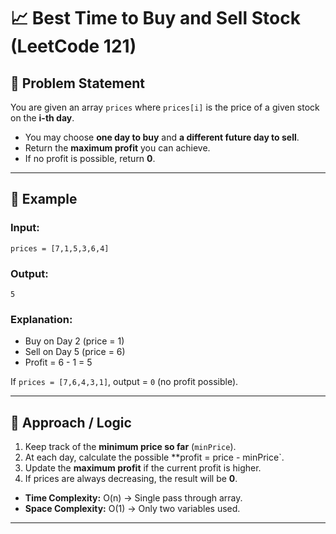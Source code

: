 # 📈 Best Time to Buy and Sell Stock (LeetCode 121)

## 📌 Problem Statement
You are given an array `prices` where `prices[i]` is the price of a given stock on the **i-th day**.  

- You may choose **one day to buy** and **a different future day to sell**.  
- Return the **maximum profit** you can achieve.  
- If no profit is possible, return **0**.  

---

## 📝 Example
### Input:  
`prices = [7,1,5,3,6,4]`  

### Output:  
`5`  

### Explanation:  
- Buy on Day 2 (price = 1)  
- Sell on Day 5 (price = 6)  
- Profit = 6 - 1 = 5  

If `prices = [7,6,4,3,1]`, output = `0` (no profit possible).  

---

## 🔎 Approach / Logic
1. Keep track of the **minimum price so far** (`minPrice`).  
2. At each day, calculate the possible **profit = price - minPrice`.  
3. Update the **maximum profit** if the current profit is higher.  
4. If prices are always decreasing, the result will be **0**.  

- **Time Complexity:** O(n) → Single pass through array.  
- **Space Complexity:** O(1) → Only two variables used.  

---
